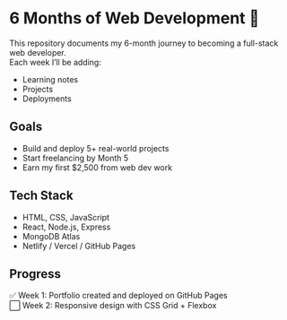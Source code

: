 # 6 Months of Web Development 🚀

This repository documents my 6-month journey to becoming a full-stack web developer.  
Each week I’ll be adding:
- Learning notes
- Projects
- Deployments

## Goals
- Build and deploy 5+ real-world projects
- Start freelancing by Month 5
- Earn my first $2,500 from web dev work

## Tech Stack
- HTML, CSS, JavaScript
- React, Node.js, Express
- MongoDB Atlas
- Netlify / Vercel / GitHub Pages

## Progress
✅ Week 1: Portfolio created and deployed on GitHub Pages  
⬜ Week 2: Responsive design with CSS Grid + Flexbox  
